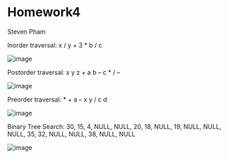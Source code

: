 # Homework4
Steven Pham

Inorder traversal:  x / y + 3 * b / c

![image](https://github.com/Cs-303/Homework4/assets/113368129/e45f7e67-585b-4c12-8632-8e7d1112455a)


Postorder traversal: x y z + a b – c * / –

![image](https://github.com/Cs-303/Homework4/assets/113368129/a17cbaa1-0c72-420f-a297-334ff69bd814)


Preorder traversal: * + a – x y / c d

![image](https://github.com/Cs-303/Homework4/assets/113368129/7ad35305-3e1e-48a9-82b1-a6ae5047dceb)


Binary Tree Search: 30, 15, 4, NULL, NULL, 20, 18, NULL, 19, NULL, NULL, NULL, 35, 32, NULL, NULL, 38, NULL, NULL

![image](https://github.com/Cs-303/Homework4/assets/113368129/6301f17a-4645-44ee-bb5d-f35e1d4674ff)
